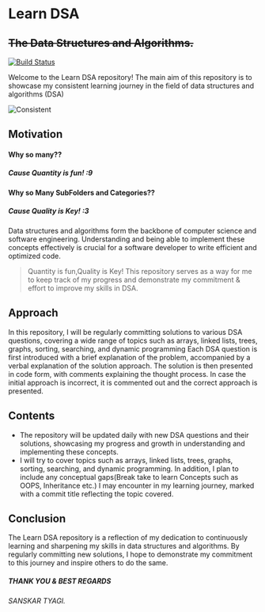 # Learn DSA

## ~~The Data Structures and Algorithms.~~

[![Build Status](https://travis-ci.org/joemccann/dillinger.svg?branch=master)](https://travis-ci.org/joemccann/dillinger)

Welcome to the Learn DSA repository! The main aim of this repository is to showcase my consistent learning journey in the field of data structures and algorithms (DSA)

![Consistent](https://aspiringcoders.com/wp-content/uploads/2021/03/Blog-Post-Featured-Image-1.jpg)

## Motivation

#### Why so many??

##### Cause Quantity is fun! :9

#### Why so Many SubFolders and Categories??

##### Cause Quality is Key! :3

Data structures and algorithms form the backbone of computer science and software engineering. Understanding and being able to implement these concepts effectively is crucial for a software developer to write efficient and optimized code.

> Quantity is fun,Quality is Key!
> This repository serves as a way for me
> to keep track of my progress and demonstrate my
> commitment & effort to improve my skills in DSA.

## Approach

In this repository, I will be regularly committing solutions to various DSA questions, covering a wide range of topics such as arrays, linked lists, trees, graphs, sorting, searching, and dynamic programming
Each DSA question is first introduced with a brief explanation of the problem, accompanied by a verbal explanation of the solution approach. The solution is then presented in code form, with comments explaining the thought process. In case the initial approach is incorrect, it is commented out and the correct approach is presented.

## Contents

- The repository will be updated daily with new DSA questions and their solutions, showcasing my progress and growth in understanding and implementing these concepts.
- I will try to cover topics such as arrays, linked lists, trees, graphs, sorting, searching, and dynamic programming. In addition, I plan to include any conceptual gaps(Break take to learn Concepts such as OOPS, Inheritance etc.) I may encounter in my learning journey, marked with a commit title reflecting the topic covered.

## Conclusion

The Learn DSA repository is a reflection of my dedication to continuously learning and sharpening my skills in data structures and algorithms. By regularly committing new solutions, I hope to demonstrate my commitment to this journey and inspire others to do the same.

##### THANK YOU & BEST REGARDS

###### _SANSKAR TYAGI_.
